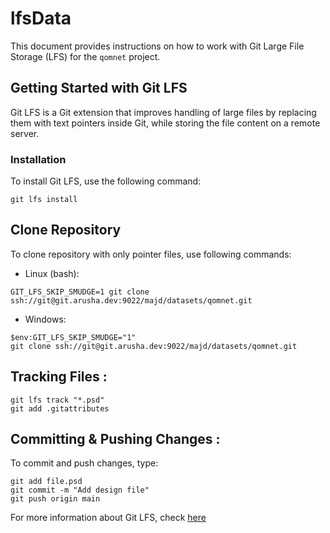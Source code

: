# lfsData

This document provides instructions on how to work with Git Large File Storage (LFS) for the `qomnet` project.

## Getting Started with Git LFS

Git LFS is a Git extension that improves handling of large files by replacing them with text pointers inside Git, while
storing the file content on a remote server.

### Installation

To install Git LFS, use the following command:

``` shell
git lfs install
```

## Clone Repository

To clone repository with only pointer files, use following commands:

* Linux (bash):

``` shell
GIT_LFS_SKIP_SMUDGE=1 git clone ssh://git@git.arusha.dev:9022/majd/datasets/qomnet.git
```

* Windows:

``` shell
$env:GIT_LFS_SKIP_SMUDGE="1"
git clone ssh://git@git.arusha.dev:9022/majd/datasets/qomnet.git
``` 

## Tracking Files :

``` shell
git lfs track "*.psd"
git add .gitattributes
```

## Committing & Pushing Changes :

To commit and push changes, type:

``` shell
git add file.psd
git commit -m "Add design file"
git push origin main
```

For more information about Git LFS, check [here](https://git-lfs.com/)